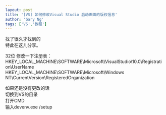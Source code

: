 ```yaml
---
layout: post
title: '[VS] 如何修改Visual Studio 启动画面的版权信息'
author: 'Gary Ng'
tags: ['VS','教程']
---
```


找了很久才找到的  
特此在这儿分享。  
  
32位 修改一下注册表：  
HKEY_LOCAL_MACHINE\SOFTWARE\Microsoft\VisualStudio\10.0\Registration\UserName  
HKEY_LOCAL_MACHINE\SOFTWARE\Microsoft\Windows NT\CurrentVersion\RegisteredOrganization  
  
如果还是没有更改的话  
切换到VS的目录  
打开CMD  
输入devenv.exe /setup
